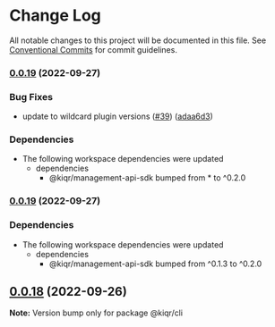 # Change Log

All notable changes to this project will be documented in this file.
See [Conventional Commits](https://conventionalcommits.org) for commit guidelines.

### [0.0.19](https://www.github.com/kiqr/node-workspace/compare/cli-v0.0.18...cli-v0.0.19) (2022-09-27)


### Bug Fixes

* update to wildcard plugin versions ([#39](https://www.github.com/kiqr/node-workspace/issues/39)) ([adaa6d3](https://www.github.com/kiqr/node-workspace/commit/adaa6d3c7ee3d40c5e4018c9ebdc28c636cf56d4))


### Dependencies

* The following workspace dependencies were updated
  * dependencies
    * @kiqr/management-api-sdk bumped from * to ^0.2.0

### [0.0.19](https://www.github.com/kiqr/node-workspace/compare/cli-v0.0.18...cli-v0.0.19) (2022-09-27)


### Dependencies

* The following workspace dependencies were updated
  * dependencies
    * @kiqr/management-api-sdk bumped from ^0.1.3 to ^0.2.0

## [0.0.18](https://github.com/kiqr/cli/compare/@kiqr/cli@0.0.17...@kiqr/cli@0.0.18) (2022-09-26)

**Note:** Version bump only for package @kiqr/cli
